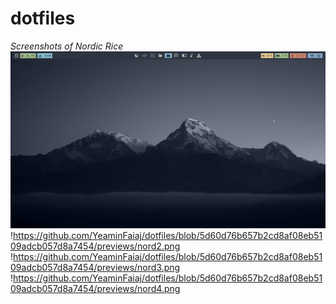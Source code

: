 # dotfiles

*Screenshots of Nordic Rice*
![nord1](https://github.com/YeaminFaiaj/dotfiles/blob/5d60d76b657b2cd8af08eb5109adcb057d8a7454/previews/nord1.png)
!https://github.com/YeaminFaiaj/dotfiles/blob/5d60d76b657b2cd8af08eb5109adcb057d8a7454/previews/nord2.png
!https://github.com/YeaminFaiaj/dotfiles/blob/5d60d76b657b2cd8af08eb5109adcb057d8a7454/previews/nord3.png
!https://github.com/YeaminFaiaj/dotfiles/blob/5d60d76b657b2cd8af08eb5109adcb057d8a7454/previews/nord4.png
